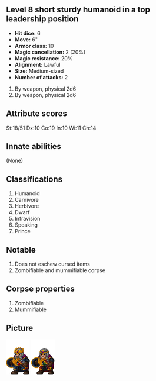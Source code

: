 ## Level 8 short sturdy humanoid in a top leadership position

- **Hit dice:** 6
- **Move:** 6"
- **Armor class:** 10
- **Magic cancellation:** 2 (20%)
- **Magic resistance:** 20%
- **Alignment:** Lawful
- **Size:** Medium-sized
- **Number of attacks:** 2
1. By weapon, physical 2d6
2. By weapon, physical 2d6

## Attribute scores

St:18/51 Dx:10 Co:19 In:10 Wi:11 Ch:14

## Innate abilities

(None)

## Classifications

1. Humanoid
2. Carnivore
3. Herbivore
4. Dwarf
5. Infravision
6. Speaking
7. Prince

## Notable

1. Does not eschew cursed items
2. Zombifiable and mummifiable corpse

## Corpse properties

1. Zombifiable
2. Mummifiable

## Picture

![Dwarf king](https://github.com/hyvanmielenpelit/GnollHackTileSet/blob/main/Monsters/dwarf_king/dwarf_king.png) ![Dwarf queen](https://github.com/hyvanmielenpelit/GnollHackTileSet/blob/main/Monsters/dwarf_king/dwarf_king_female.png)
